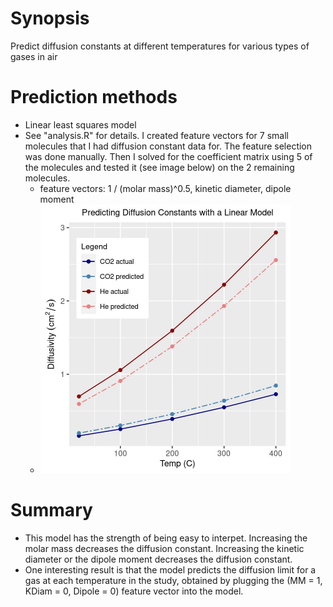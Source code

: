 # Synopsis
Predict diffusion constants at different temperatures for various types of gases in air

# Prediction methods
- Linear least squares model
- See "analysis.R" for details. I created feature vectors for 7 small molecules that I had diffusion constant data for. The feature selection was done manually. Then I solved for the coefficient matrix using 5 of the molecules and tested it (see image below) on the 2 remaining molecules.
  - feature vectors: 1 / (molar mass)^0.5, kinetic diameter, dipole moment
  - <img src="model_predictions.jpg" width="400" height="430">

# Summary
- This model has the strength of being easy to interpet. Increasing the molar mass decreases the diffusion constant. Increasing the kinetic diameter or the dipole moment decreases the diffusion constant.
- One interesting result is that the model predicts the diffusion limit for a gas at each temperature in the study, obtained by plugging the (MM = 1, KDiam = 0, Dipole = 0) feature vector into the model.
